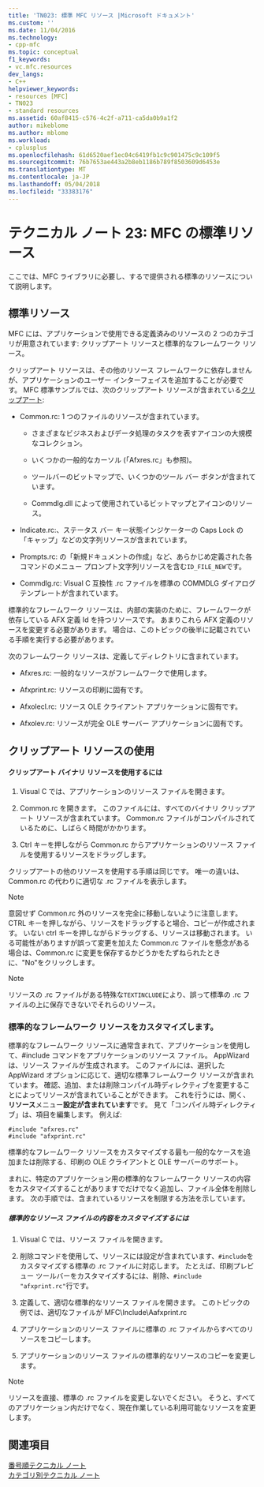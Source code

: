 ```yaml
---
title: 'TN023: 標準 MFC リソース |Microsoft ドキュメント'
ms.custom: ''
ms.date: 11/04/2016
ms.technology:
- cpp-mfc
ms.topic: conceptual
f1_keywords:
- vc.mfc.resources
dev_langs:
- C++
helpviewer_keywords:
- resources [MFC]
- TN023
- standard resources
ms.assetid: 60af8415-c576-4c2f-a711-ca5da0b9a1f2
author: mikeblome
ms.author: mblome
ms.workload:
- cplusplus
ms.openlocfilehash: 61d6520aef1ec04c6419fb1c9c901475c9c109f5
ms.sourcegitcommit: 76b7653ae443a2b8eb1186b789f8503609d6453e
ms.translationtype: MT
ms.contentlocale: ja-JP
ms.lasthandoff: 05/04/2018
ms.locfileid: "33383176"
---
```

# <a name="tn023-standard-mfc-resources"></a>テクニカル ノート 23: MFC の標準リソース
ここでは、MFC ライブラリに必要し、するで提供される標準のリソースについて説明します。  
  
## <a name="standard-resources"></a>標準リソース  
 MFC には、アプリケーションで使用できる定義済みのリソースの 2 つのカテゴリが用意されています: クリップアート リソースと標準的なフレームワーク リソース。  
  
 クリップアート リソースは、その他のリソース フレームワークに依存しませんが、アプリケーションのユーザー インターフェイスを追加することが必要です。 MFC 標準サンプルでは、次のクリップアート リソースが含まれている[クリップアート](../visual-cpp-samples.md):  
  
-   Common.rc: 1 つのファイルのリソースが含まれています。  
  
    -   さまざまなビジネスおよびデータ処理のタスクを表すアイコンの大規模なコレクション。  
  
    -   いくつかの一般的なカーソル (「Afxres.rc」も参照)。  
  
    -   ツールバーのビットマップで、いくつかのツール バー ボタンが含まれています。  
  
    -   Commdlg.dll によって使用されているビットマップとアイコンのリソース。  
  
-   Indicate.rc:、ステータス バー キー状態インジケーターの Caps Lock の「キャップ」などの文字列リソースが含まれています。  
  
-   Prompts.rc: の「新規ドキュメントの作成」など、あらかじめ定義された各コマンドのメニュー プロンプト文字列リソースを含む`ID_FILE_NEW`です。  
  
-   Commdlg.rc: Visual C 互換性 .rc ファイルを標準の COMMDLG ダイアログ テンプレートが含まれています。  
  
 標準的なフレームワーク リソースは、内部の実装のために、フレームワークが依存している AFX 定義 Id を持つリソースです。 あまりこれら AFX 定義のリソースを変更する必要があります。 場合は、このトピックの後半に記載されている手順を実行する必要があります。  
  
 次のフレームワーク リソースは、定義してディレクトリに含まれています。  
  
-   Afxres.rc: 一般的なリソースがフレームワークで使用します。  
  
-   Afxprint.rc: リソースの印刷に固有です。  
  
-   Afxolecl.rc: リソース OLE クライアント アプリケーションに固有です。  
  
-   Afxolev.rc: リソースが完全 OLE サーバー アプリケーションに固有です。  
  
## <a name="using-clip-art-resources"></a>クリップアート リソースの使用  
  
#### <a name="to-use-a-clip-art-binary-resource"></a>クリップアート バイナリ リソースを使用するには  
  
1.  Visual C では、アプリケーションのリソース ファイルを開きます。  
  
2.  Common.rc を開きます。 このファイルには、すべてのバイナリ クリップアート リソースが含まれています。 Common.rc ファイルがコンパイルされているために、しばらく時間がかかります。  
  
3.  Ctrl キーを押しながら Common.rc からアプリケーションのリソース ファイルを使用するリソースをドラッグします。  
  
 クリップアートの他のリソースを使用する手順は同じです。 唯一の違いは、Common.rc の代わりに適切な .rc ファイルを表示します。  
  
> [!NOTE]
>  意図せず Common.rc 外のリソースを完全に移動しないように注意します。 CTRL キーを押しながら、リソースをドラッグすると場合、コピーが作成されます。 いない ctrl キーを押しながらドラッグする、リソースは移動されます。 いる可能性がありますが誤って変更を加えた Common.rc ファイルを懸念がある場合は、Common.rc に変更を保存するかどうかをたずねられたときに、"No"をクリックします。  
  
> [!NOTE]
>  リソースの .rc ファイルがある特殊な`TEXTINCLUDE`により、誤って標準の .rc ファイルの上に保存できないでそれらのリソース。  
  
### <a name="customizing-standard-framework-resources"></a>標準的なフレームワーク リソースをカスタマイズします。  
 標準的なフレームワーク リソースに通常含まれて、アプリケーションを使用して、#include コマンドをアプリケーションのリソース ファイル。 AppWizard は、リソース ファイルが生成されます。 このファイルには、選択した AppWizard オプションに応じて、適切な標準フレームワーク リソースが含まれています。 確認、追加、または削除コンパイル時ディレクティブを変更することによってリソースが含まれていることができます。 これを行うには、開く、**リソース**メニュー**設定が含まれています**です。 見て「コンパイル時ディレクティブ」は、項目を編集します。 例えば:  
  
```  
#include "afxres.rc"  
#include "afxprint.rc"  
```  
  
 標準的なフレームワーク リソースをカスタマイズする最も一般的なケースを追加または削除する、印刷の OLE クライアントと OLE サーバーのサポート。  
  
 まれに、特定のアプリケーション用の標準的なフレームワーク リソースの内容をカスタマイズすることがありますでだけでなく追加し、ファイル全体を削除します。 次の手順では、含まれているリソースを制限する方法を示しています。  
  
##### <a name="to-customize-the-contents-of-a-standard-resource-file"></a>標準的なリソース ファイルの内容をカスタマイズするには  
  
1.  Visual C では、リソース ファイルを開きます。  
  
2.  削除コマンドを使用して、リソースには設定が含まれています、`#include`をカスタマイズする標準の .rc ファイルに対応します。 たとえば、印刷プレビュー ツールバーをカスタマイズするには、削除、`#include "afxprint.rc"`行です。  
  
3.  定義して、適切な標準的なリソース ファイルを開きます。 このトピックの例では、適切なファイルが MFC\Include\Aafxprint.rc  
  
4.  アプリケーションのリソース ファイルに標準の .rc ファイルからすべてのリソースをコピーします。  
  
5.  アプリケーションのリソース ファイルの標準的なリソースのコピーを変更します。  
  
> [!NOTE]
>  リソースを直接、標準の .rc ファイルを変更しないでください。 そうと、すべてのアプリケーション内だけでなく、現在作業している利用可能なリソースを変更します。  
  
## <a name="see-also"></a>関連項目  
 [番号順テクニカル ノート](../mfc/technical-notes-by-number.md)   
 [カテゴリ別テクニカル ノート](../mfc/technical-notes-by-category.md)

